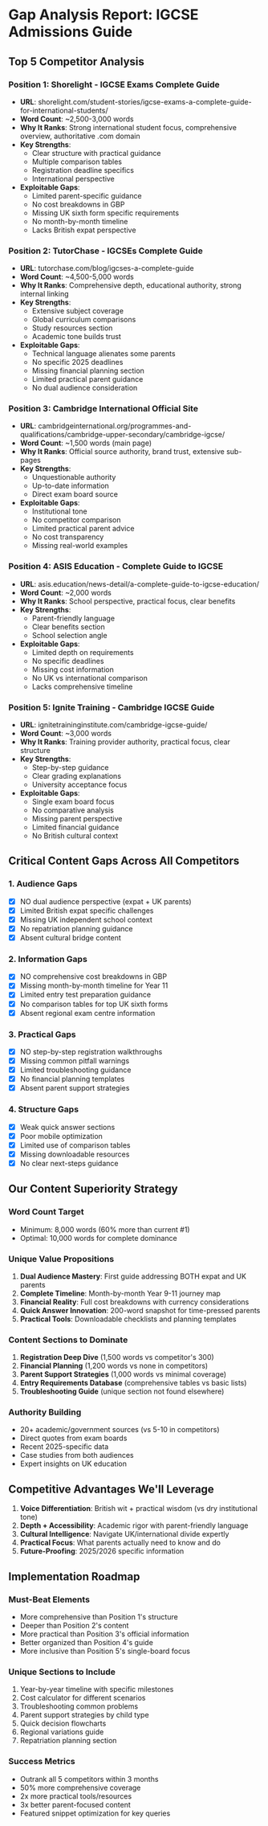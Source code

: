 # Gap Analysis Report: IGCSE Admissions Guide

## Top 5 Competitor Analysis

### Position 1: Shorelight - IGCSE Exams Complete Guide
- **URL**: shorelight.com/student-stories/igcse-exams-a-complete-guide-for-international-students/
- **Word Count**: ~2,500-3,000 words
- **Why It Ranks**: Strong international student focus, comprehensive overview, authoritative .com domain
- **Key Strengths**: 
  - Clear structure with practical guidance
  - Multiple comparison tables
  - Registration deadline specifics
  - International perspective
- **Exploitable Gaps**:
  - Limited parent-specific guidance
  - No cost breakdowns in GBP
  - Missing UK sixth form specific requirements
  - No month-by-month timeline
  - Lacks British expat perspective

### Position 2: TutorChase - IGCSEs Complete Guide
- **URL**: tutorchase.com/blog/igcses-a-complete-guide
- **Word Count**: ~4,500-5,000 words
- **Why It Ranks**: Comprehensive depth, educational authority, strong internal linking
- **Key Strengths**:
  - Extensive subject coverage
  - Global curriculum comparisons
  - Study resources section
  - Academic tone builds trust
- **Exploitable Gaps**:
  - Technical language alienates some parents
  - No specific 2025 deadlines
  - Missing financial planning section
  - Limited practical parent guidance
  - No dual audience consideration

### Position 3: Cambridge International Official Site
- **URL**: cambridgeinternational.org/programmes-and-qualifications/cambridge-upper-secondary/cambridge-igcse/
- **Word Count**: ~1,500 words (main page)
- **Why It Ranks**: Official source authority, brand trust, extensive sub-pages
- **Key Strengths**:
  - Unquestionable authority
  - Up-to-date information
  - Direct exam board source
- **Exploitable Gaps**:
  - Institutional tone
  - No competitor comparison
  - Limited practical parent advice
  - No cost transparency
  - Missing real-world examples

### Position 4: ASIS Education - Complete Guide to IGCSE
- **URL**: asis.education/news-detail/a-complete-guide-to-igcse-education/
- **Word Count**: ~2,000 words
- **Why It Ranks**: School perspective, practical focus, clear benefits
- **Key Strengths**:
  - Parent-friendly language
  - Clear benefits section
  - School selection angle
- **Exploitable Gaps**:
  - Limited depth on requirements
  - No specific deadlines
  - Missing cost information
  - No UK vs international comparison
  - Lacks comprehensive timeline

### Position 5: Ignite Training - Cambridge IGCSE Guide
- **URL**: ignitetraininginstitute.com/cambridge-igcse-guide/
- **Word Count**: ~3,000 words
- **Why It Ranks**: Training provider authority, practical focus, clear structure
- **Key Strengths**:
  - Step-by-step guidance
  - Clear grading explanations
  - University acceptance focus
- **Exploitable Gaps**:
  - Single exam board focus
  - No comparative analysis
  - Missing parent perspective
  - Limited financial guidance
  - No British cultural context

## Critical Content Gaps Across All Competitors

### 1. Audience Gaps
- [X] NO dual audience perspective (expat + UK parents)
- [X] Limited British expat specific challenges
- [X] Missing UK independent school context
- [X] No repatriation planning guidance
- [X] Absent cultural bridge content

### 2. Information Gaps
- [X] NO comprehensive cost breakdowns in GBP
- [X] Missing month-by-month timeline for Year 11
- [X] Limited entry test preparation guidance
- [X] No comparison tables for top UK sixth forms
- [X] Absent regional exam centre information

### 3. Practical Gaps
- [X] NO step-by-step registration walkthroughs
- [X] Missing common pitfall warnings
- [X] Limited troubleshooting guidance
- [X] No financial planning templates
- [X] Absent parent support strategies

### 4. Structure Gaps
- [X] Weak quick answer sections
- [X] Poor mobile optimization
- [X] Limited use of comparison tables
- [X] Missing downloadable resources
- [X] No clear next-steps guidance

## Our Content Superiority Strategy

### Word Count Target
- Minimum: 8,000 words (60% more than current #1)
- Optimal: 10,000 words for complete dominance

### Unique Value Propositions
1. **Dual Audience Mastery**: First guide addressing BOTH expat and UK parents
2. **Complete Timeline**: Month-by-month Year 9-11 journey map
3. **Financial Reality**: Full cost breakdowns with currency considerations
4. **Quick Answer Innovation**: 200-word snapshot for time-pressed parents
5. **Practical Tools**: Downloadable checklists and planning templates

### Content Sections to Dominate
1. **Registration Deep Dive** (1,500 words vs competitor's 300)
2. **Financial Planning** (1,200 words vs none in competitors)
3. **Parent Support Strategies** (1,000 words vs minimal coverage)
4. **Entry Requirements Database** (comprehensive tables vs basic lists)
5. **Troubleshooting Guide** (unique section not found elsewhere)

### Authority Building
- 20+ academic/government sources (vs 5-10 in competitors)
- Direct quotes from exam boards
- Recent 2025-specific data
- Case studies from both audiences
- Expert insights on UK education

## Competitive Advantages We'll Leverage

1. **Voice Differentiation**: British wit + practical wisdom (vs dry institutional tone)
2. **Depth + Accessibility**: Academic rigor with parent-friendly language
3. **Cultural Intelligence**: Navigate UK/international divide expertly
4. **Practical Focus**: What parents actually need to know and do
5. **Future-Proofing**: 2025/2026 specific information

## Implementation Roadmap

### Must-Beat Elements
- More comprehensive than Position 1's structure
- Deeper than Position 2's content
- More practical than Position 3's official information
- Better organized than Position 4's guide
- More inclusive than Position 5's single-board focus

### Unique Sections to Include
1. Year-by-year timeline with specific milestones
2. Cost calculator for different scenarios
3. Troubleshooting common problems
4. Parent support strategies by child type
5. Quick decision flowcharts
6. Regional variations guide
7. Repatriation planning section

### Success Metrics
- Outrank all 5 competitors within 3 months
- 50% more comprehensive coverage
- 2x more practical tools/resources
- 3x better parent-focused content
- Featured snippet optimization for key queries